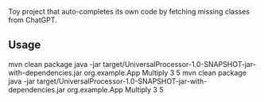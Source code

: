 Toy project that auto-completes its own code by fetching missing classes from ChatGPT.

## Usage
mvn clean package
java -jar target/UniversalProcessor-1.0-SNAPSHOT-jar-with-dependencies.jar org.example.App Multiply 3 5
mvn clean package
java -jar target/UniversalProcessor-1.0-SNAPSHOT-jar-with-dependencies.jar org.example.App Multiply 3 5
